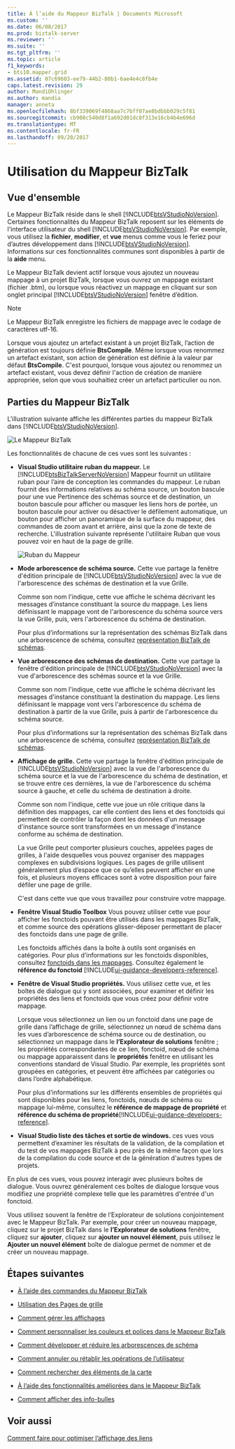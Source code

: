 ```yaml
---
title: À l’aide du Mappeur BizTalk | Documents Microsoft
ms.custom: ''
ms.date: 06/08/2017
ms.prod: biztalk-server
ms.reviewer: ''
ms.suite: ''
ms.tgt_pltfrm: ''
ms.topic: article
f1_keywords:
- bts10.mapper.grid
ms.assetid: 07c69603-ee79-44b2-80b1-6ae4e4c8fb4e
caps.latest.revision: 29
author: MandiOhlinger
ms.author: mandia
manager: anneta
ms.openlocfilehash: 8bf339069f4868aa7c7bff07ae8bdbbb029c5f81
ms.sourcegitcommit: cb908c540d8f1a692d01dc8f313e16cb4b4e696d
ms.translationtype: MT
ms.contentlocale: fr-FR
ms.lasthandoff: 09/20/2017
---
```

# <a name="using-biztalk-mapper"></a>Utilisation du Mappeur BizTalk

## <a name="overview"></a>Vue d'ensemble
Le Mappeur BizTalk réside dans le shell [!INCLUDE[btsVStudioNoVersion](../includes/btsvstudionoversion-md.md)]. Certaines fonctionnalités du Mappeur BizTalk reposent sur les éléments de l'interface utilisateur du shell [!INCLUDE[btsVStudioNoVersion](../includes/btsvstudionoversion-md.md)]. Par exemple, vous utilisez la **fichier**, **modifier**, et **vue** menus comme vous le feriez pour d’autres développement dans [!INCLUDE[btsVStudioNoVersion](../includes/btsvstudionoversion-md.md)]. Informations sur ces fonctionnalités communes sont disponibles à partir de la **aide** menu.  
  
 Le Mappeur BizTalk devient actif lorsque vous ajoutez un nouveau mappage à un projet BizTalk, lorsque vous ouvrez un mappage existant (fichier .btm), ou lorsque vous réactivez un mappage en cliquant sur son onglet principal [!INCLUDE[btsVStudioNoVersion](../includes/btsvstudionoversion-md.md)] fenêtre d’édition.  
  
> [!NOTE]
>  Le Mappeur BizTalk enregistre les fichiers de mappage avec le codage de caractères utf-16.  
>
>  Lorsque vous ajoutez un artefact existant à un projet BizTalk, l’action de génération est toujours définie **BtsCompile**. Même lorsque vous renommez un artefact existant, son action de génération est définie à la valeur par défaut **BtsCompile**. C'est pourquoi, lorsque vous ajoutez ou renommez un artefact existant, vous devez définir l'action de création de manière appropriée, selon que vous souhaitiez créer un artefact particulier ou non.  

## <a name="parts-of-the-biztalk-mapper"></a>Parties du Mappeur BizTalk  
 L'illustration suivante affiche les différentes parties du mappeur BizTalk dans [!INCLUDE[btsVStudioNoVersion](../includes/btsvstudionoversion-md.md)].  
  
 ![Le Mappeur BizTalk](../core/media/mapper-views.gif "Mapper_Views")  
  
 Les fonctionnalités de chacune de ces vues sont les suivantes :  
  
-   **Visual Studio utilitaire ruban du mappeur.** Le [!INCLUDE[btsBizTalkServerNoVersion](../includes/btsbiztalkservernoversion-md.md)] Mappeur fournit un utilitaire ruban pour l’aire de conception les commandes du mappeur. Le ruban fournit des informations relatives au schéma source, un bouton bascule pour une vue Pertinence des schémas source et de destination, un bouton bascule pour afficher ou masquer les liens hors de portée, un bouton bascule pour activer ou désactiver le défilement automatique, un bouton pour afficher un panoramique de la surface du mappeur, des commandes de zoom avant et arrière, ainsi que la zone de texte de recherche. L'illustration suivante représente l'utilitaire Ruban que vous pouvez voir en haut de la page de grille.  
  
     ![Ruban du Mappeur](../core/media/mapper-ribbon.gif "Mapper_Ribbon")  
  
-   **Mode arborescence de schéma source.** Cette vue partage la fenêtre d'édition principale de [!INCLUDE[btsVStudioNoVersion](../includes/btsvstudionoversion-md.md)] avec la vue de l'arborescence des schémas de destination et la vue Grille.  
  
     Comme son nom l'indique, cette vue affiche le schéma décrivant les messages d’instance constituant la source du mappage. Les liens définissant le mappage vont de l'arborescence du schéma source vers la vue Grille, puis, vers l'arborescence du schéma de destination.  
  
     Pour plus d’informations sur la représentation des schémas BizTalk dans une arborescence de schéma, consultez [représentation BizTalk de schémas](../core/biztalk-representation-of-schemas.md).  
  
-   **Vue arborescence des schémas de destination.** Cette vue partage la fenêtre d'édition principale de [!INCLUDE[btsVStudioNoVersion](../includes/btsvstudionoversion-md.md)] avec la vue d'arborescence des schémas source et la vue Grille.  
  
     Comme son nom l'indique, cette vue affiche le schéma décrivant les messages d'instance constituant la destination du mappage. Les liens définissant le mappage vont vers l'arborescence du schéma de destination à partir de la vue Grille, puis à partir de l'arborescence du schéma source.  
  
     Pour plus d’informations sur la représentation des schémas BizTalk dans une arborescence de schéma, consultez [représentation BizTalk de schémas](../core/biztalk-representation-of-schemas.md).  
  
-   **Affichage de grille.** Cette vue partage la fenêtre d'édition principale de [!INCLUDE[btsVStudioNoVersion](../includes/btsvstudionoversion-md.md)] avec la vue de l'arborescence du schéma source et la vue de l'arborescence du schéma de destination, et se trouve entre ces dernières, la vue de l'arborescence du schéma source à gauche, et celle du schéma de destination à droite.  
  
     Comme son nom l'indique, cette vue joue un rôle critique dans la définition des mappages, car elle contient des liens et des fonctoids qui permettent de contrôler la façon dont les données d'un message d'instance source sont transformées en un message d'instance conforme au schéma de destination.  
  
     La vue Grille peut comporter plusieurs couches, appelées pages de grilles, à l'aide desquelles vous pouvez organiser des mappages complexes en subdivisions logiques. Les pages de grille utilisent généralement plus d’espace que ce qu’elles peuvent afficher en une fois, et plusieurs moyens efficaces sont à votre disposition pour faire défiler une page de grille.  
  
     C'est dans cette vue que vous travaillez pour construire votre mappage.  
  
-   **Fenêtre Visual Studio Toolbox** Vous pouvez utiliser cette vue pour afficher les fonctoids pouvant être utilisés dans les mappages BizTalk, et comme source des opérations glisser-déposer permettant de placer des fonctoids dans une page de grille.  
  
     Les fonctoids affichés dans la boîte à outils sont organisés en catégories. Pour plus d’informations sur les fonctoids disponibles, consultez [fonctoids dans les mappages](../core/functoids-in-maps.md). Consultez également le **référence du fonctoid** [!INCLUDE[ui-guidance-developers-reference](../includes/ui-guidance-developers-reference.md)]. 
  
-   **Fenêtre de Visual Studio propriétés.** Vous utilisez cette vue, et les boîtes de dialogue qui y sont associées, pour examiner et définir les propriétés des liens et fonctoids que vous créez pour définir votre mappage.  
  
     Lorsque vous sélectionnez un lien ou un fonctoid dans une page de grille dans l’affichage de grille, sélectionnez un nœud de schéma dans les vues d’arborescence de schéma source ou de destination, ou sélectionnez un mappage dans le **l’Explorateur de solutions** fenêtre ; les propriétés correspondantes de ce lien, fonctoid, nœud de schéma ou mappage apparaissent dans le **propriétés** fenêtre en utilisant les conventions standard de Visual Studio. Par exemple, les propriétés sont groupées en catégories, et peuvent être affichées par catégories ou dans l’ordre alphabétique.  
  
     Pour plus d’informations sur les différents ensembles de propriétés qui sont disponibles pour les liens, fonctoids, nœuds de schéma ou mappage lui-même, consultez le **référence de mappage de propriété** et **référence du schéma de propriété**[!INCLUDE[ui-guidance-developers-reference](../includes/ui-guidance-developers-reference.md)].  
  
-   **Visual Studio liste des tâches et sortie de windows.** ces vues vous permettent d’examiner les résultats de la validation, de la compilation et du test de vos mappages BizTalk à peu près de la même façon que lors de la compilation du code source et de la génération d'autres types de projets.  
  
 En plus de ces vues, vous pouvez interagir avec plusieurs boîtes de dialogue. Vous ouvrez généralement ces boîtes de dialogue lorsque vous modifiez une propriété complexe telle que les paramètres d'entrée d'un fonctoid.  
  
 Vous utilisez souvent la fenêtre de l’Explorateur de solutions conjointement avec le Mappeur BizTalk. Par exemple, pour créer un nouveau mappage, cliquez sur le projet BizTalk dans le **l’Explorateur de solutions** fenêtre, cliquez sur **ajouter**, cliquez sur **ajouter un nouvel élément**, puis utilisez le  **Ajouter un nouvel élément** boîte de dialogue permet de nommer et de créer un nouveau mappage.  
  
## <a name="next-steps"></a>Étapes suivantes
  
-   [À l’aide des commandes du Mappeur BizTalk](../core/using-biztalk-mapper-commands.md)  
  
-   [Utilisation des Pages de grille](../core/working-with-grid-pages.md)  
  
-   [Comment gérer les affichages](../core/how-to-manage-views.md)  
  
-   [Comment personnaliser les couleurs et polices dans le Mappeur BizTalk](../core/how-to-customize-colors-and-font-in-biztalk-mapper.md)  
  
-   [Comment développer et réduire les arborescences de schéma](../core/how-to-resize-the-schema-picker-and-expand-and-collapse-the-schema-trees.md)  
  
-   [Comment annuler ou rétablir les opérations de l’utilisateur](../core/how-to-undo-or-redo-user-operations.md)  
  
-   [Comment rechercher des éléments de la carte](../core/how-to-search-for-map-items.md)  
  
-   [À l’aide des fonctionnalités améliorées dans le Mappeur BizTalk](../core/using-enhanced-features-in-biztalk-mapper.md)  
  
-   [Comment afficher des info-bulles](../core/how-to-view-infotip-and-tooltip.md)  
  
## <a name="see-also"></a>Voir aussi  
 [Comment faire pour optimiser l’affichage des liens](../core/how-to-optimize-the-display-of-links.md)